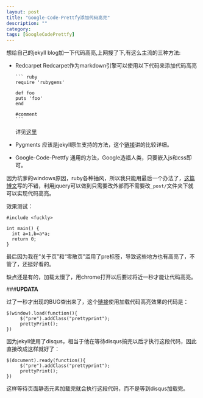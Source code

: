 ```yaml
---
layout: post
title: "Google-Code-Prettfy添加代码高亮"
description: ""
category: 
tags: [GoogleCodePrettfy]
---
```


想给自己的jekyll blog加一下代码高亮,上网搜了下,有这么主流的三种方法:

* Redcarpet
  Redcarpet作为markdown引擎可以使用以下代码来添加代码高亮

      ``` ruby
      require 'rubygems'

      def foo
      puts 'foo'
      end

      #comment
      ```

  详见[这里](http://ztpala.com/2011/10/27/code-highlighting-jekyll/)
* Pygments
  应该是jekyll原生支持的方法，这个[链接](http://zyzhang.github.io/blog/2012/08/31/highlight-with-Jekyll-and-Pygments/)讲的比较详细。

* Google-Code-Prettfy
  通用的方法，Google造福人类，只要嵌入js和css即可。

因为坑爹的windows原因，ruby各种抽风，所以我只能用最后一个办法了，[这篇博文](http://www.lidongkui.com/use-prettify-to-highlight-code)写的不错，利用jquery可以做到只需要改外部而不需要改`_post/`文件夹下就可以实现代码高亮。

效果测试：

    #include <fuckly>
    
    int main() {
      int a=1,b=a*a;
      return 0;
    }

最后因为我在“关于页”和“零散页”滥用了pre标签，导致这些地方也有高亮了，不管了，还挺好看的。

缺点还是有的，加载太慢了，用chrome打开以后要过将近一秒才能让代码高亮。

###__UPDATA__

过了一秒才出现的BUG查出来了，这个[链接](http://www.lidongkui.com/use-prettify-to-highlight-code)使用加载代码高亮效果的代码是：

    $(window).load(function(){
         $("pre").addClass("prettyprint");
         prettyPrint();
    })

因为jekyll使用了disqus，相当于他在等待disqus搞完以后才执行这段代码，因此直接改成这样就好了：

    $(document).ready(function(){
         $("pre").addClass("prettyprint");
         prettyPrint();
    })

这样等待页面静态元素加载完就会执行这段代码，而不是等到disqus加载完。
